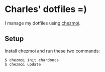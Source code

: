 # Charles' dotfiles =)

I manage my dotfiles using [chezmoi](https://www.chezmoi.io/).

## Setup

Install chezmoi and run these two commands:

```
$ chezmoi init chardoncs
$ chezmoi update
```

